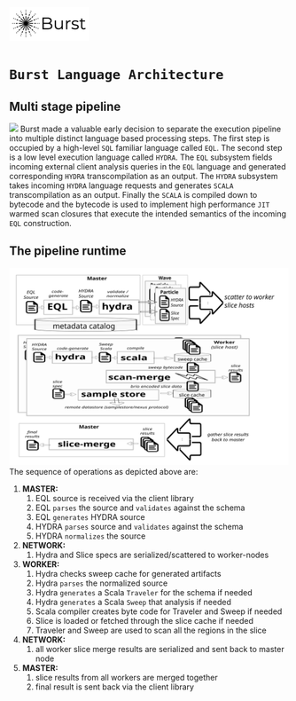 ![Burst](../../../../doc/burst_small.png)

# `Burst Language Architecture`


## Multi stage pipeline
![](../../../image/burst_transpilation.svg "")
Burst made a valuable early decision to separate the execution pipeline into multiple
distinct language based processing
steps. The first step is occupied by a high-level `SQL` familiar language called `EQL`.
The second step is a low level execution language called `HYDRA`.
The `EQL` subsystem fields  incoming external client analysis queries in the `EQL` language
and generated corresponding `HYDRA` transcompilation as an output. The `HYDRA` subsystem
takes incoming `HYDRA` language requests and generates `SCALA` transcompilation as an output.
Finally the `SCALA` is compiled down to bytecode and the bytecode is used to implement
high performance `JIT` warmed scan closures that execute the intended semantics of the incoming
`EQL` construction.

## The pipeline runtime
![](../../../image/burst_pipeline.svg "")
The sequence of operations as depicted above are:
1. **MASTER:**
    1. EQL source is received via the client library
    2. EQL `parses` the source and `validates` against the schema
    3. EQL `generates` HYDRA source
    4. HYDRA `parses` source and `validates` against the schema
    5. HYDRA `normalizes` the source
2. **NETWORK:**
    1. Hydra and Slice specs are serialized/scattered to worker-nodes
3. **WORKER:**
    1. Hydra checks sweep cache for generated artifacts
    2. Hydra `parses` the normalized source
    3. Hydra `generates` a Scala `Traveler` for the schema if needed
    4. Hydra `generates` a Scala `Sweep` that analysis if needed
    5. Scala compiler creates byte code for  Traveler and Sweep if needed
    6. Slice is loaded or fetched through the slice cache if needed
    7. Traveler and Sweep are used to scan all the regions in the slice
4. **NETWORK:**
    1. all worker slice merge results are serialized and sent back to master node
5. **MASTER:**
    1. slice results from all workers are merged together
    2. final result is sent back via the client library

